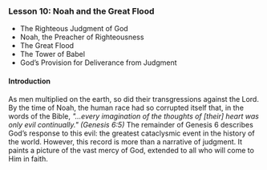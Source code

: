 ### Lesson 10: Noah and the Great Flood

* The Righteous Judgment of God* Noah, the Preacher of Righteousness* The Great Flood* The Tower of Babel* God’s Provision for Deliverance from Judgment

#### Introduction

As men multiplied on the earth, so did their transgressions against the Lord. By the time of Noah, the human race had so corrupted itself that, in the words of the Bible, *"…every imagination of the thoughts of [their] heart was only evil continually." (Genesis 6:5)* The remainder of Genesis 6 describes God’s response to this evil: the greatest cataclysmic event in the history of the world. However, this record is more than a narrative of judgment. It paints a picture of the vast mercy of God, extended to all who will come to Him in faith.